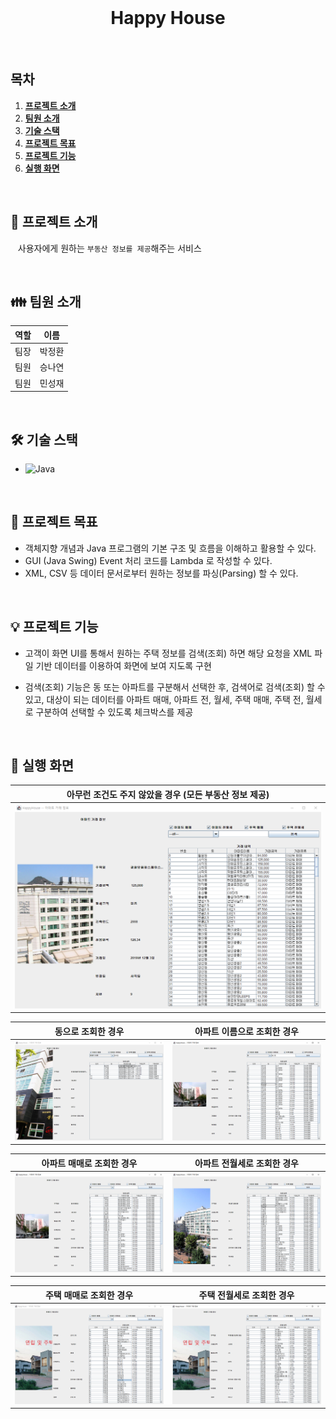 <br />
<h1 align="center">Happy House</h1>
<br />

## 목차

1. [**프로젝트 소개**](#1)
2. [**팀원 소개**](#2)
3. [**기술 스택**](#3)
4. [**프로젝트 목표**](#4)
5. [**프로젝트 기능**](#5)
6. [**실행 화면**](#6)

<br />

<div id="1"></div>

## 💁 프로젝트 소개

&nbsp;&nbsp; 사용자에게 원하는 `부동산 정보를 제공`해주는 서비스

<br />

<div id="2"></div>

## 👪 팀원 소개

| 역할 |  이름  |
| :--: | :----: |
| 팀장 | 박정환 |
| 팀원 | 승나연 |
| 팀원 | 민성재 |

<br />

<div id="3"></div>

## 🛠 기술 스택

- ![Java](https://img.shields.io/badge/-Java-007396?&logo=java&logoColor=white)

<br />

<div id="4"></div>

## 🎯 프로젝트 목표

- 객체지향 개념과 Java 프로그램의 기본 구조 및 흐름을 이해하고 활용할 수 있다.
- GUI (Java Swing) Event 처리 코드를 Lambda 로 작성할 수 있다.
- XML, CSV 등 데이터 문서로부터 원하는 정보를 파싱(Parsing) 할 수 있다.

<br />

<div id="5"></div>

## 💡 프로젝트 기능

- 고객이 화면 UI를 통해서 원하는 주택 정보를 검색(조회) 하면 해당 요청을 XML 파일 기반 데이터를 이용하여 화면에 보여 지도록 구현

- 검색(조회) 기능은 동 또는 아파트를 구분해서 선택한 후, 검색어로 검색(조회) 할 수 있고, 대상이 되는 데이터를 아파트 매매, 아파트 전, 월세, 주택 매매, 주택 전, 월세로 구분하여 선택할 수 있도록 체크박스를 제공

<br />

<div id="6"></div>

## 📄 실행 화면

| 아무런 조건도 주지 않았을 경우 (모든 부동산 정보 제공) |
| :----------------------------------------------------: |
|       <img src="./capture/all.png" alt="all" />        |

|                     동으로 조회한 경우                      |                 아파트 이름으로 조회한 경우                 |
| :---------------------------------------------------------: | :---------------------------------------------------------: |
| <img src="./capture/searchByName.png" alt="searchByName" /> | <img src="./capture/searchByDong.png" alt="searchByDong" /> |

|                     아파트 매매로 조회한 경우                     |                    아파트 전월세로 조회한 경우                    |
| :---------------------------------------------------------------: | :---------------------------------------------------------------: |
| <img src="./capture/filterByAptSale.png" alt="filterByAptSale" /> | <img src="./capture/filterByAptRent.png" alt="filterByAptRent" /> |

|                        주택 매매로 조회한 경우                        |                       주택 전월세로 조회한 경우                       |
| :-------------------------------------------------------------------: | :-------------------------------------------------------------------: |
| <img src="./capture/filterByHouseSale.png" alt="filterByHouseSale" /> | <img src="./capture/filterByHouseRent.png" alt="filterByHouseRent" /> |
